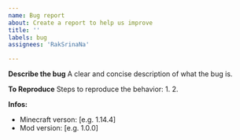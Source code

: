 ```yaml
---
name: Bug report
about: Create a report to help us improve
title: ''
labels: bug
assignees: 'RakSrinaNa'

---
```


**Describe the bug**
A clear and concise description of what the bug is.

**To Reproduce**
Steps to reproduce the behavior:
1. 
2. 

**Infos:**
 - Minecraft verson: [e.g. 1.14.4]
 - Mod version: [e.g. 1.0.0]
